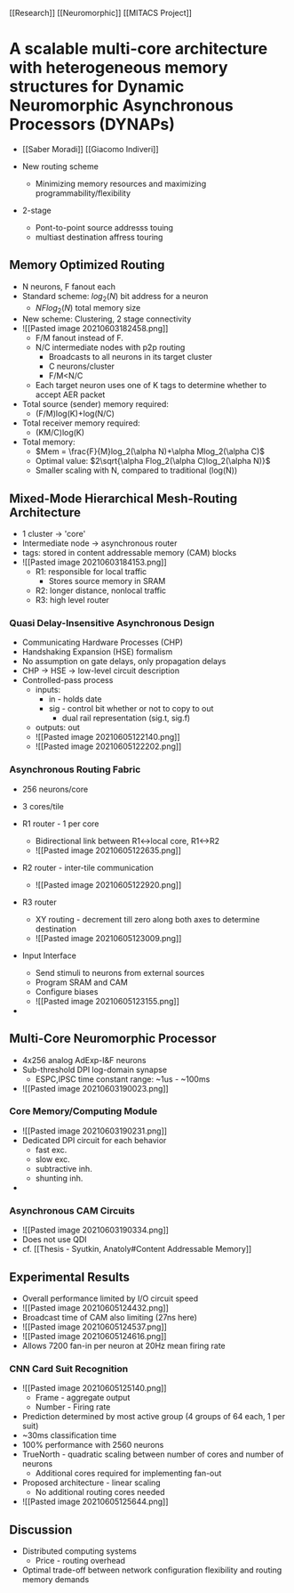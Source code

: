 [[Research]] [[Neuromorphic]] [[MITACS Project]]

# A scalable multi-core architecture with heterogeneous memory structures for Dynamic Neuromorphic Asynchronous Processors (DYNAPs)

- [[Saber Moradi]] [[Giacomo Indiveri]]

- New routing scheme
	- Minimizing memory resources and maximizing programmability/flexibility
- 2-stage 
	- Pont-to-point source addresss touing
	- multiast destination affress touring

## Memory Optimized Routing
- N neurons, F fanout each
- Standard scheme: $log_2(N)$ bit address for a neuron
	- $NFlog_2(N)$ total memory size
- New scheme: Clustering, 2 stage connectivity
- ![[Pasted image 20210603182458.png]]
	- F/M fanout instead of F.
	- N/C intermediate nodes with p2p routing 
		- Broadcasts to all neurons in its target cluster
		- C neurons/cluster
		- F/M<N/C
	- Each target neuron uses one of K tags to determine whether to accept AER packet
- Total source (sender) memory required:
	- (F/M)log(K)+log(N/C)
- Total receiver memory required:
	- (KM/C)log(K)
- Total memory:
	- $Mem = \frac{F}{M}log_2(\alpha N)+\alpha Mlog_2(\alpha C)$
	- Optimal value: $2\sqrt{\alpha Flog_2(\alpha C)log_2(\alpha N)}$
	- Smaller scaling with N, compared to traditional (log(N))

## Mixed-Mode Hierarchical Mesh-Routing Architecture
- 1 cluster -> 'core'
- Intermediate node -> asynchronous router
- tags: stored in content addressable memory (CAM) blocks
- ![[Pasted image 20210603184153.png]]
	- R1: responsible for local traffic
		- Stores source memory in SRAM
	- R2: longer distance, nonlocal traffic
	- R3: high level router

### Quasi Delay-Insensitive Asynchronous Design
- Communicating Hardware Processes (CHP) 
- Handshaking Expansion (HSE) formalism
- No assumption on gate delays, only propagation delays
- CHP -> HSE -> low-level circuit description
- Controlled-pass process
	- inputs: 
		- in - holds date
		- sig - control bit whether or not to copy to out
			- dual rail representation (sig.t, sig.f)
	- outputs: out
	- ![[Pasted image 20210605122140.png]]
	- ![[Pasted image 20210605122202.png]]

### Asynchronous Routing Fabric
- 256 neurons/core
- 3 cores/tile
- R1 router - 1 per core
	- Bidirectional link between R1<->local core, R1<->R2
	- ![[Pasted image 20210605122635.png]]
- R2 router - inter-tile communication
	- ![[Pasted image 20210605122920.png]]
- R3 router
	- XY routing - decrement till zero along both axes to determine destination
	- ![[Pasted image 20210605123009.png]]

- Input Interface
	- Send stimuli to neurons from external sources
	- Program SRAM and CAM
	- Configure biases
	- ![[Pasted image 20210605123155.png]]
- 


## Multi-Core Neuromorphic Processor
- 4x256 analog AdExp-I&F neurons
- Sub-threshold DPI log-domain synapse
	- ESPC,IPSC time constant range: ~1us - ~100ms
- ![[Pasted image 20210603190023.png]]

### Core Memory/Computing Module
- ![[Pasted image 20210603190231.png]]
- Dedicated DPI circuit for each behavior
	- fast exc.
	- slow exc.
	- subtractive inh.
	- shunting inh.
- 
### Asynchronous CAM Circuits
- ![[Pasted image 20210603190334.png]]
- Does not use QDI
- cf. [[Thesis - Syutkin, Anatoly#Content Addressable Memory]]

## Experimental Results
- Overall performance limited by I/O circuit speed
- ![[Pasted image 20210605124432.png]]
- Broadcast time of CAM also limiting (27ns here)
- ![[Pasted image 20210605124537.png]]
- ![[Pasted image 20210605124616.png]]
- Allows 7200 fan-in per neuron at 20Hz mean firing rate

### CNN Card Suit Recognition
- ![[Pasted image 20210605125140.png]]
	- Frame - aggregate output
	- Number - Firing rate 
- Prediction determined by most active group (4 groups of 64 each, 1 per suit)
- ~30ms classification time
- 100% performance with 2560 neurons
- TrueNorth - quadratic scaling between number of cores and number of neurons
	- Additional cores required for implementing fan-out
- Proposed architecture - linear scaling
	- No additional routing cores needed
- ![[Pasted image 20210605125644.png]]

## Discussion
- Distributed computing systems
	- Price - routing overhead
- Optimal trade-off between network configuration flexibility and routing memory demands


